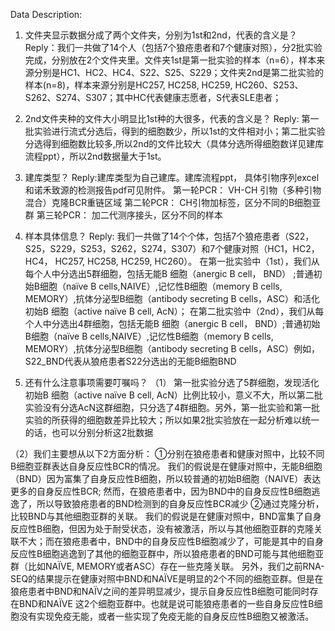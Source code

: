 Data Description: 

1. 文件夹显示数据分成了两个文件夹，分别为1st和2nd，代表的含义是？
Reply：我们一共做了14个人（包括7个狼疮患者和7个健康对照），分2批实验完成，分别放在2个文件夹里。文件夹1st是第一批实验的样本（n=6），样本来源分别是HC1、HC2、HC4、S22、S25、S229；文件夹2nd是第二批实验的样本(n=8)，样本来源分别是HC257, HC258, HC259, HC260、S253、S262、S274、S307；其中HC代表健康志愿者，S代表SLE患者；

2. 2nd文件夹种的文件大小明显比1st种的大很多，代表的含义是？
Reply: 第一批实验进行流式分选后，得到的细胞数少，所以1st的文件相对小；第二批实验分选得到细胞数比较多,所以2nd的文件比较大（具体分选所得细胞数详见建库流程ppt），所以2nd数据量大于1st。

3. 建库类型？
Reply:建库类型为自己建库。建库流程ppt， 具体引物序列excel和诺禾致源的检测报告pdf可见附件。
第一轮PCR： VH-CH 引物（多种引物混合）克隆BCR重链区域
第二轮PCR： CH引物加标签，区分不同的B细胞亚群
第三轮PCR： 加二代测序接头，区分不同的样本

4. 样本具体信息？
Reply: 我们一共做了14个个体，包括7个狼疮患者（S22，S25，S229，S253，S262，S274，S307）和7个健康对照（HC1，HC2，HC4， HC257, HC258, HC259, HC260）。
    在第一批实验中（1st），我们从每个人中分选出5群细胞，包括无能B 细胞（anergic B cell， BND）
;普通初始B细胞（naïve B cells,NAIVE）,记忆性B细胞（memory B cells, MEMORY）,抗体分泌型B细胞（antibody secreting B cells，ASC）和活化初始B 细胞（active naïve B cell, AcN）；
    在第二批实验中（2nd），我们从每个人中分选出4群细胞，包括无能B 细胞（anergic B cell， BND）;普通初始B细胞（naïve B cells,NAIVE）,记忆性B细胞（memory B cells, MEMORY）,抗体分泌型B细胞（antibody secreting B cells，ASC）例如，S22_BND代表从狼疮患者S22分选出的无能B细胞BND

5. 还有什么注意事项需要叮嘱吗？
（1） 第一批实验分选了5群细胞，发现活化初始B 细胞（active naïve B cell, AcN）比例比较小，意义不大，所以第二批实验没有分选AcN这群细胞，只分选了4群细胞。另外，第一批实验和第一批实验的所获得的细胞数差异比较大；所以如果2批实验放在一起分析难以统一的话，也可以分别分析这2批数据

（2）我们主要想从以下2方面分析：
     ①分别在狼疮患者和健康对照中，比较不同B细胞亚群表达自身反应性BCR的情况。
我们的假说是在健康对照中，无能B细胞（BND）因为富集了自身反应性B细胞，所以较普通的初始B细胞（NAIVE）表达更多的自身反应性BCR; 然而，在狼疮患者中，因为BND中的自身反应性B细胞逃逸了，所以导致狼疮患者的BND检测到的自身反应性BCR减少
    ②通过克隆分析，比较BND与其他细胞亚群的关联。
我们的假说是在健康对照中，BND富集了自身反应性B细胞，但因为处于耐受状态，没有被激活，所以与其他细胞亚群的克隆关联不大；而在狼疮患者中，BND中的自身反应性B细胞减少了，可能是其中的自身反应性B细胞逃逸到了其他的细胞亚群中，所以狼疮患者的BND可能与其他细胞亚群（比如NAÏVE, MEMORY或者ASC）存在一些克隆关联。
    另外，我们之前RNA-SEQ的结果提示在健康对照中BND和NAÏVE是明显的2个不同的细胞亚群。但是在狼疮患者中BND和NAÏV之间的差异明显减少，提示自身反应性B细胞可能同时存在BND和NAÏVE 这2个细胞亚群中。也就是说可能狼疮患者的一些自身反应性B细胞没有实现免疫无能，或者一些实现了免疫无能的自身反应性B细胞又被激活。
